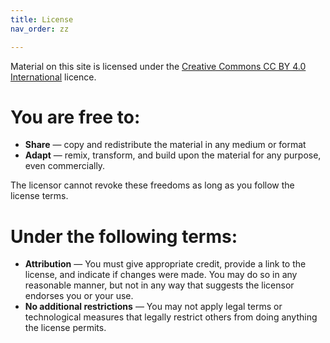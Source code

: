 ```yaml
---
title: License
nav_order: zz

---
```


Material on this site is licensed under the [Creative Commons CC BY 4.0 International](https://creativecommons.org/licenses/by/4.0/) licence.

# You are free to:
 - **Share** — copy and redistribute the material in any medium or format
 - **Adapt** — remix, transform, and build upon the material for any purpose, even commercially.

The licensor cannot revoke these freedoms as long as you follow the license terms.

# Under the following terms:
 -  **Attribution** — You must give appropriate credit, provide a link to the license, and indicate if changes were made. You may do so in any reasonable manner, but not in any way that suggests the licensor endorses you or your use.
 - **No additional restrictions** — You may not apply legal terms or technological measures that legally restrict others from doing anything the license permits.
